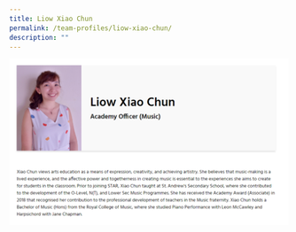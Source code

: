 ```yaml
---
title: Liow Xiao Chun
permalink: /team-profiles/liow-xiao-chun/
description: ""
---
```

![](/images/profile16.png)